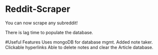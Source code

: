 # Reddit-Scraper

You can now scrape any subreddit! 

There is lag time to populate the database. 

#Useful Features
Uses mongoDB for database mgmt. 
Added note taker.
Clickable hyperlinks 
Able to delete notes and clear the Article database. 

